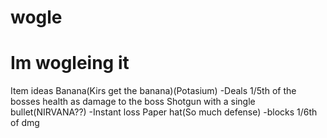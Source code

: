 # wogle
# Im wogleing it
Item ideas
Banana(Kirs get the banana)(Potasium)
-Deals 1/5th of the bosses health as damage to the boss
Shotgun with a single bullet(NIRVANA??)
-Instant loss
Paper hat(So much defense)
-blocks 1/6th of dmg
